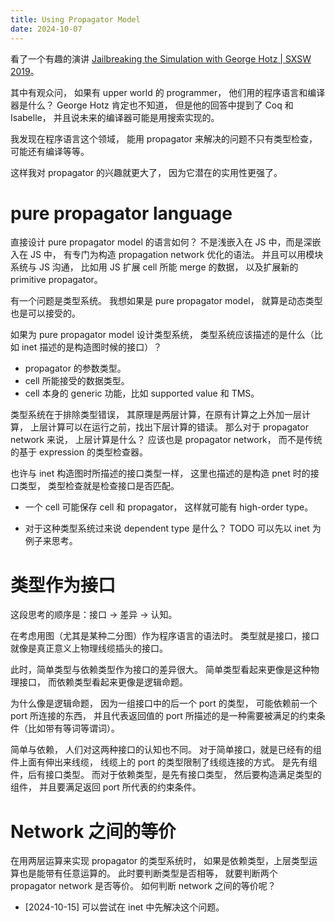 ```yaml
---
title: Using Propagator Model
date: 2024-10-07
---
```


看了一个有趣的演讲 [Jailbreaking the Simulation with George Hotz | SXSW 2019](https://www.youtube.com/watch?v=ESXOAJRdcwQ)。

其中有观众问，
如果有 upper world 的 programmer，
他们用的程序语言和编译器是什么？
George Hotz 肯定也不知道，
但是他的回答中提到了 Coq 和 Isabelle，
并且说未来的编译器可能是用搜索实现的。

我发现在程序语言这个领域，
能用 propagator 来解决的问题不只有类型检查，
可能还有编译等等。

这样我对 propagator 的兴趣就更大了，
因为它潜在的实用性更强了。

# pure propagator language

直接设计 pure propagator model 的语言如何？
不是浅嵌入在 JS 中，而是深嵌入在 JS 中，
有专门为构造 propagation network 优化的语法。
并且可以用模块系统与 JS 沟通，
比如用 JS 扩展 cell 所能 merge 的数据，
以及扩展新的 primitive propagator。

有一个问题是类型系统。
我想如果是 pure propagator model，
就算是动态类型也是可以接受的。

如果为 pure propagator model 设计类型系统，
类型系统应该描述的是什么（比如 inet 描述的是构造图时候的接口）？

- propagator 的参数类型。
- cell 所能接受的数据类型。
- cell 本身的 generic 功能，比如 supported value 和 TMS。

类型系统在于排除类型错误，
其原理是两层计算，在原有计算之上外加一层计算，
上层计算可以在运行之前，找出下层计算的错读。
那么对于 propagator network 来说，
上层计算是什么？
应该也是 propagator network，
而不是传统的基于 expression 的类型检查器。

也许与 inet 构造图时所描述的接口类型一样，
这里也描述的是构造 pnet 时的接口类型，
类型检查就是检查接口是否匹配。

- 一个 cell 可能保存 cell 和 propagator，
  这样就可能有 high-order type。

- 对于这种类型系统过来说 dependent type 是什么？
  TODO 可以先以 inet 为例子来思考。

# 类型作为接口

这段思考的顺序是：接口 -> 差异 -> 认知。

在考虑用图（尤其是某种二分图）作为程序语言的语法时。
类型就是接口，接口就像是真正意义上物理线缆插头的接口。

此时，简单类型与依赖类型作为接口的差异很大。
简单类型看起来更像是这种物理接口，
而依赖类型看起来更像是逻辑命题。

为什么像是逻辑命题，
因为一组接口中的后一个 port 的类型，
可能依赖前一个 port 所连接的东西，
并且代表返回值的 port
所描述的是一种需要被满足的约束条件（比如带有等词等谓词）。

简单与依赖，
人们对这两种接口的认知也不同。
对于简单接口，就是已经有的组件上面有伸出来线缆，
线缆上的 port 的类型限制了线缆连接的方式。
是先有组件，后有接口类型。
而对于依赖类型，是先有接口类型，
然后要构造满足类型的组件，
并且要满足返回 port 所代表的约束条件。

# Network 之间的等价

在用两层运算来实现 propagator 的类型系统时，
如果是依赖类型，上层类型运算也是能带有任意运算的。
此时要判断类型是否相等，
就要判断两个 propagator network 是否等价。
如何判断 network 之间的等价呢？

- [2024-10-15] 可以尝试在 inet 中先解决这个问题。
